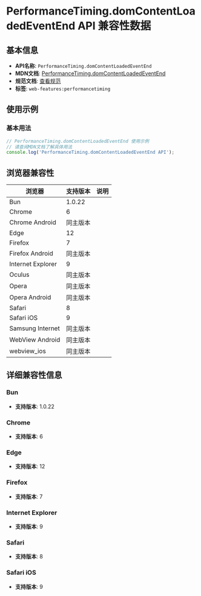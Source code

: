 # PerformanceTiming.domContentLoadedEventEnd API 兼容性数据

## 基本信息

- **API名称**: `PerformanceTiming.domContentLoadedEventEnd`
- **MDN文档**: [PerformanceTiming.domContentLoadedEventEnd](https://developer.mozilla.org/docs/Web/API/PerformanceTiming/domContentLoadedEventEnd)
- **规范文档**: [查看规范](https://w3c.github.io/navigation-timing/#dom-performancetiming-domcontentloadedeventend)
- **标签**: `web-features:performancetiming`

## 使用示例

### 基本用法

```javascript
// PerformanceTiming.domContentLoadedEventEnd 使用示例
// 请查阅MDN文档了解具体用法
console.log('PerformanceTiming.domContentLoadedEventEnd API');
```

## 浏览器兼容性

| 浏览器 | 支持版本 | 说明 |
|--------|----------|------|
| Bun | 1.0.22 |  |
| Chrome | 6 |  |
| Chrome Android | 同主版本 |  |
| Edge | 12 |  |
| Firefox | 7 |  |
| Firefox Android | 同主版本 |  |
| Internet Explorer | 9 |  |
| Oculus | 同主版本 |  |
| Opera | 同主版本 |  |
| Opera Android | 同主版本 |  |
| Safari | 8 |  |
| Safari iOS | 9 |  |
| Samsung Internet | 同主版本 |  |
| WebView Android | 同主版本 |  |
| webview_ios | 同主版本 |  |

## 详细兼容性信息

### Bun

- **支持版本**: 1.0.22

### Chrome

- **支持版本**: 6

### Edge

- **支持版本**: 12

### Firefox

- **支持版本**: 7

### Internet Explorer

- **支持版本**: 9

### Safari

- **支持版本**: 8

### Safari iOS

- **支持版本**: 9

